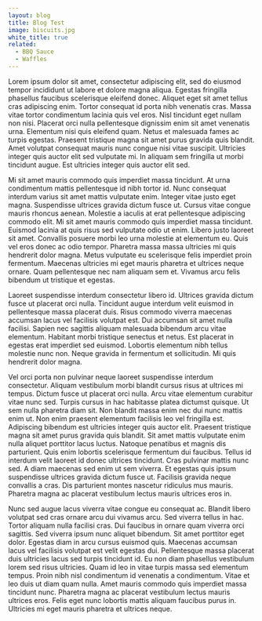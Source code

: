 ```yaml
---
layout: blog
title: Blog Test
image: biscuits.jpg
white_title: true
related:
  - BBQ Sauce
  - Waffles
---
```


Lorem ipsum dolor sit amet, consectetur adipiscing elit, sed do eiusmod tempor incididunt ut labore et dolore magna aliqua. Egestas fringilla phasellus faucibus scelerisque eleifend donec. Aliquet eget sit amet tellus cras adipiscing enim. Tortor consequat id porta nibh venenatis cras. Massa vitae tortor condimentum lacinia quis vel eros. Nisl tincidunt eget nullam non nisi. Placerat orci nulla pellentesque dignissim enim sit amet venenatis urna. Elementum nisi quis eleifend quam. Netus et malesuada fames ac turpis egestas. Praesent tristique magna sit amet purus gravida quis blandit. Amet volutpat consequat mauris nunc congue nisi vitae suscipit. Ultricies integer quis auctor elit sed vulputate mi. In aliquam sem fringilla ut morbi tincidunt augue. Est ultricies integer quis auctor elit sed.

Mi sit amet mauris commodo quis imperdiet massa tincidunt. At urna condimentum mattis pellentesque id nibh tortor id. Nunc consequat interdum varius sit amet mattis vulputate enim. Integer vitae justo eget magna. Suspendisse ultrices gravida dictum fusce ut. Cursus vitae congue mauris rhoncus aenean. Molestie a iaculis at erat pellentesque adipiscing commodo elit. Mi sit amet mauris commodo quis imperdiet massa tincidunt. Euismod lacinia at quis risus sed vulputate odio ut enim. Libero justo laoreet sit amet. Convallis posuere morbi leo urna molestie at elementum eu. Quis vel eros donec ac odio tempor. Pharetra massa massa ultricies mi quis hendrerit dolor magna. Metus vulputate eu scelerisque felis imperdiet proin fermentum. Maecenas ultricies mi eget mauris pharetra et ultrices neque ornare. Quam pellentesque nec nam aliquam sem et. Vivamus arcu felis bibendum ut tristique et egestas.

Laoreet suspendisse interdum consectetur libero id. Ultrices gravida dictum fusce ut placerat orci nulla. Tincidunt augue interdum velit euismod in pellentesque massa placerat duis. Risus commodo viverra maecenas accumsan lacus vel facilisis volutpat est. Dui accumsan sit amet nulla facilisi. Sapien nec sagittis aliquam malesuada bibendum arcu vitae elementum. Habitant morbi tristique senectus et netus. Est placerat in egestas erat imperdiet sed euismod. Lobortis elementum nibh tellus molestie nunc non. Neque gravida in fermentum et sollicitudin. Mi quis hendrerit dolor magna.

Vel orci porta non pulvinar neque laoreet suspendisse interdum consectetur. Aliquam vestibulum morbi blandit cursus risus at ultrices mi tempus. Dictum fusce ut placerat orci nulla. Arcu vitae elementum curabitur vitae nunc sed. Turpis cursus in hac habitasse platea dictumst quisque. Ut sem nulla pharetra diam sit. Non blandit massa enim nec dui nunc mattis enim ut. Non enim praesent elementum facilisis leo vel fringilla est. Adipiscing bibendum est ultricies integer quis auctor elit. Praesent tristique magna sit amet purus gravida quis blandit. Sit amet mattis vulputate enim nulla aliquet porttitor lacus luctus. Natoque penatibus et magnis dis parturient. Quis enim lobortis scelerisque fermentum dui faucibus. Tellus id interdum velit laoreet id donec ultrices tincidunt. Cras pulvinar mattis nunc sed. A diam maecenas sed enim ut sem viverra. Et egestas quis ipsum suspendisse ultrices gravida dictum fusce ut. Facilisis gravida neque convallis a cras. Dis parturient montes nascetur ridiculus mus mauris. Pharetra magna ac placerat vestibulum lectus mauris ultrices eros in.

Nunc sed augue lacus viverra vitae congue eu consequat ac. Blandit libero volutpat sed cras ornare arcu dui vivamus arcu. Sed viverra tellus in hac. Tortor aliquam nulla facilisi cras. Dui faucibus in ornare quam viverra orci sagittis. Sed viverra ipsum nunc aliquet bibendum. Sit amet porttitor eget dolor. Egestas diam in arcu cursus euismod quis. Maecenas accumsan lacus vel facilisis volutpat est velit egestas dui. Pellentesque massa placerat duis ultricies lacus sed turpis tincidunt id. Eu non diam phasellus vestibulum lorem sed risus ultricies. Quam id leo in vitae turpis massa sed elementum tempus. Proin nibh nisl condimentum id venenatis a condimentum. Vitae et leo duis ut diam quam nulla. Amet mauris commodo quis imperdiet massa tincidunt nunc. Pharetra magna ac placerat vestibulum lectus mauris ultrices eros. Felis eget nunc lobortis mattis aliquam faucibus purus in. Ultricies mi eget mauris pharetra et ultrices neque.

